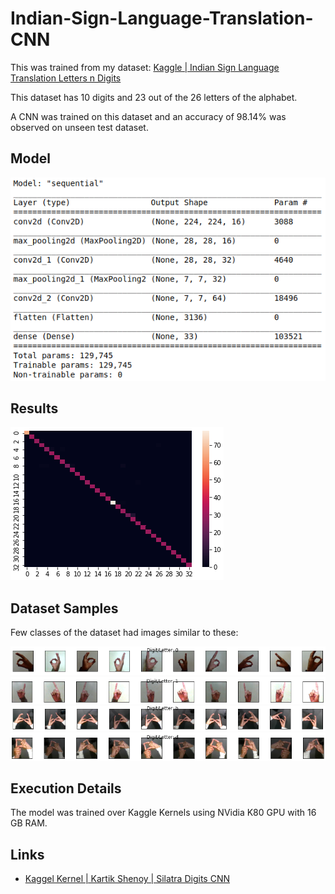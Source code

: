 # Indian-Sign-Language-Translation-CNN

This was trained from my dataset: [Kaggle | Indian Sign Language Translation Letters n Digits](https://www.kaggle.com/kartik2112/indian-sign-language-translation-letters-n-digits)

This dataset has 10 digits and 23 out of the 26 letters of the alphabet.

A CNN was trained on this dataset and an accuracy of 98.14% was observed on unseen test dataset. 

## Model

<img src='README_images/model.png'/>

## Results

<img src='README_images/confusion_matrix.png'/>

## Dataset Samples

Few classes of the dataset had images similar to these:

<img src='README_images/Digit 0 Samples.png'>
<img src='README_images/Digit 1 Samples.png'>
<img src='README_images/Letter b Samples.png'>
<img src='README_images/Letter d Samples.png'>

## Execution Details

The model was trained over Kaggle Kernels using NVidia K80 GPU with 16 GB RAM.

## Links

* [Kaggel Kernel | Kartik Shenoy | Silatra Digits CNN](https://www.kaggle.com/kartik2112/silatra-digits-cnn)
